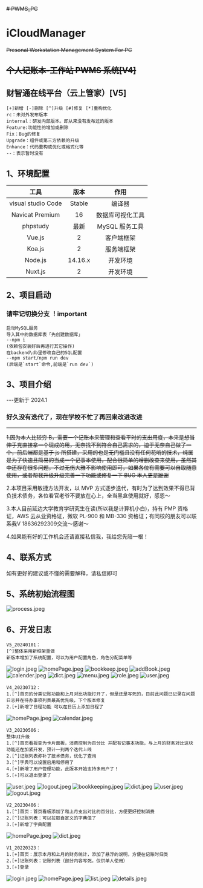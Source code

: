 <!--
 * @Author: ZhangXiaolu
 * @Date: 2022-11-03 10:12:38
 * @LastEditTime: 2024-02-24 15:39:38
 * @LastEditors: ZhangXiaolu
 * @FilePath: iCloudManager\README.md
-->

~~# PWMS_PC~~

# iCloudManager

~~Presonal Workstation Management System For PC~~

## ~~个人记账本-工作站 PWMS 系统[V4]~~

## 财智通在线平台（云上管家）[V5]

```
[+]新增 [-]删除 [^]升级 [#]修复 [*]重构优化
rc：未对外发布版本
internal：研发内部版本。即从来没有发布过的版本
Feature:功能性的增加或删除
Fix：Bug的修复
Upgrade：组件或第三方依赖的升级
Enhance：代码重构或优化或格式化等
--：表示暂时没有
```

## 1、环境配置

|        工具        |  版本   |       作用       |
| :----------------: | :-----: | :--------------: |
| visual studio Code | Stable  |      编译器      |
|  Navicat Premium   |   16    | 数据库可视化工具 |
|      phpstudy      |  最新   |  MySQL 服务工具  |
|       Vue.js       |    2    |    客户端框架    |
|       Koa.js       |    2    |    服务端框架    |
|      Node.js       | 14.16.x |     开发环境     |
|      Nuxt.js       |    2    |     开发环境     |

## 2、项目启动

### 请牢记切换分支 ！important

```
启动MySQL服务
导入其中的数据库表「先创建数据库」
--npm i
(依赖包安装好后再进行其它操作)
在backend\db里修改自己的SQL配置
--npm start/npm run dev
(后端是`start`命令,前端是`run dev`)
```

## 3、项目介绍

---更新于 2024.1

### 好久没有迭代了，现在学校不忙了再回来改进改进

---

~~1.因为本人比较穷 B，需要一个记账本来管理和查看平时的支出用度，本来是想当伸手党直接拿一个现成的用，无奈找不到符合自己需求的，迫于无奈自己做了一个，前后端都是基于 js 所搭建，采用的也是无门槛且没有任何花哨的技术，纯属是为了快速且简易的当成一个记事本使用，配合很简单的增删改查来使用，虽然其中还存在很多问题，不过无伤大雅不影响使用即可，如果各位有需要可以自取随意使用，或者帮我升级升级完善一下功能或修复一下 BUG 本人更是跪谢~~

2.本项目采用敏捷方法开发，以 MVP 方式逐步迭代，有时为了达到效果不得已背负技术债务，各位看官老爷不要放在心上，全当黑盒使用就好，感恩～

3.本人目前延边大学教育学研究生在读(所以我是计算机小白)，持有 PMP 资格证，AWS 云从业资格证，微软 PL-900 和 MB-330 资格证；有同校的朋友可以联系我V 18636292309交流～感谢～

4.如果能有好的工作机会还请直接私信我，我给您先陪一根！

## 4、联系方式

如有更好的建议或不懂的需要解释，请私信即可

## 5、系统初始流程图
![process.jpeg](https://s2.loli.net/2024/02/24/2rLaVfnEtUcO4Hj.png)

## 6、开发日志

```
V5_20240101：
[^]整体采用新框架重做
新版本增加了系统配置，可以为用户配置角色，角色分配菜单等
```

![login.jpeg](https://s2.loli.net/2024/02/24/r3pYNHl5JCWVSuh.png)
![homePage.jpeg](https://s2.loli.net/2024/02/24/7PbpvuSTAgFMkoD.jpg)
![bookkeep.jpeg](https://s2.loli.net/2024/02/24/veNwicyZz1jAbJL.jpg)
![addBook.jpeg](https://s2.loli.net/2024/02/24/68peYNrJo4fVzvZ.jpg)
![calender.jpeg](https://s2.loli.net/2024/02/24/74lJTCjGhpv9egA.jpg)
![dict.jpeg](https://s2.loli.net/2024/02/24/nI4hJHlqFtS5CXi.jpg)
![menu.jpeg](https://s2.loli.net/2024/02/24/C4fERjNWLoQD7Fi.png)
![role.jpeg](https://s2.loli.net/2024/02/24/Kg3xRiODlAP8hWf.png)
![user.jpeg](https://s2.loli.net/2024/02/24/CmkXRLSlgnjFz4E.png)

```
V4_20230712：
1.[^]首页的分类记账功能和上月对比功能打开了，但是还是写死的，目前此问题已记录在问题日志并在待办事项列表最高优先级，下个版本修复
2.[+]新增了日程功能 可以在日历上添加日程了
```

![homePage.jpeg](https://s2.loli.net/2024/02/24/R8n3TZ5SLjb6M2x.jpg)
![calendar.jpeg](https://s2.loli.net/2024/02/24/DwormMbTlp9RjLI.jpg)

```
V3_20230506：
整体UI升级
1.[^]首页看板变为卡片面板，消费控制为百分比 并配有记事本功能，与上月的财务对比这块功能还在加紧开发，预计一到两个迭代上线
2.[^]记账列表弥补了技术债务，优化了查询
3.[^]字典可以设置启用和停用了
4.[+]新增了用户管理功能，此版本开始支持多用户了！
5.[+]可以退出登录了
```

![user.jpeg](https://s2.loli.net/2024/02/24/ORfcC7IPylp6qwe.jpg)
![logout.jpeg](https://s2.loli.net/2024/02/24/4lpuaOfh76kYy3K.jpg)
![bookkeeping.jpeg](https://s2.loli.net/2024/02/24/4BOiNZLu6gwHVfI.jpg)
![dict.jpeg](https://s2.loli.net/2024/02/24/bhyJMi9LmIvcPaR.jpg)
![user.jpeg](https://s2.loli.net/2024/02/24/ORfcC7IPylp6qwe.jpg)
![logout.jpeg](https://s2.loli.net/2024/02/24/4lpuaOfh76kYy3K.jpg)

```
V2_20230406：
1.[^]首页：首页看板添加了和上月支出对比的百分比，方便更好控制消费
2.[^]记账列表：可以拉取自定义的字典值了
3.[+]新增了字典配置
```

![homePage.jpeg](https://s2.loli.net/2024/02/24/SXvFJRUBPglAeis.jpg)
![dict.jpeg](https://s2.loli.net/2024/02/24/OcfMNIyQ2mJnH5D.jpg)

```
V1_20220323：
1.[+]首页：展示本月和上月的财务统计，添加了悬浮的说明，方便在记账时归类
2.[+]记账列表：记账列表（部分内容写死，仅供单人使用）
3.[+]登录
```

![login.jpeg](https://s2.loli.net/2024/02/24/EXC2sviIk8GjWor.jpg)
![homePage.jpeg](https://s2.loli.net/2024/02/24/iXU9F1RH8uOEWSq.jpg)
![list.jpeg](https://s2.loli.net/2024/02/24/2EYN31BpVkxhKU6.jpg)
![details.jpeg](https://s2.loli.net/2024/02/24/M1DyPwdbgKukCXE.jpg)
